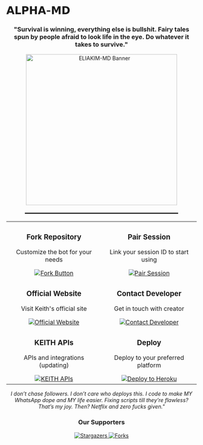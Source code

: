 # 𝗔𝗟𝗣𝗛𝗔-𝗠𝗗

<h3 align="center">"Survival is winning, everything else is bullshit. Fairy tales spun by people afraid to look life in the eye. Do whatever it takes to survive."</h3>

<div align="center">
  <img src="https://files.catbox.moe/4h8lfw.jpg" alt="ELIAKIM-MD Banner" width="400" />
  
  <hr style="width: 80%; margin: 20px auto; border: 0.5px solid #333;" />
</div>



<table align="center">
  <tr>
    <td align="center" width="50%">
      <h3>Fork Repository</h3>
      <p>Customize the bot for your needs</p>
      <a href="https://github.com/keithkeizzah/ALPHA-MD/fork">
        <img src="https://img.shields.io/badge/FORK-purple?style=for-the-badge" alt="Fork Button">
      </a>
    </td>
    <td align="center" width="50%">
      <h3>Pair Session</h3>
      <p>Link your session ID to start using</p>
      <a href="https://alphapair2.onrender.com/pair">
        <img src="https://img.shields.io/badge/Pair_Session-white?style=for-the-badge" alt="Pair Session">
      </a>
    </td>
  </tr>
  <tr>
    <td align="center" width="50%">
      <h3>Official Website</h3>
      <p>Visit Keith's official site</p>
      <a href="https://keith-site.vercel.app">
        <img src="https://img.shields.io/badge/Website-ff69b4?style=for-the-badge" alt="Official Website">
      </a>
    </td>
    <td align="center" width="50%">
      <h3>Contact Developer</h3>
      <p>Get in touch with creator</p>
      <a href="https://keith-site.vercel.app/contact">
        <img src="https://img.shields.io/badge/Contact-green?style=for-the-badge" alt="Contact Developer">
      </a>
    </td>
  </tr>
  <tr>
    <td align="center" width="50%">
      <h3>KEITH APIs</h3>
      <p>APIs and integrations (updating)</p>
      <a href="https://apis-keith.vercel.app/">
        <img src="https://img.shields.io/badge/APIs-blue?style=for-the-badge" alt="KEITH APIs">
      </a>
    </td>
    <td align="center" width="50%">
      <h3>Deploy</h3>
      <p>Deploy to your preferred platform</p>
      <a href="https://dashboard.heroku.com/new?template=https://github.com/keithkeizzah/ALPHA-MD">
        <img src="https://www.herokucdn.com/deploy/button.svg" alt="Deploy to Heroku">
      </a>
    </td>
  </tr>
</table>



<p align="center">
  <i>I don’t chase followers. I don’t care who deploys this. I code to make MY WhatsApp dope and MY life easier. Fixing scripts till they’re flawless? That’s my joy. Then? Netflix and zero fucks given."</i>
</p>

<div align="center">
  <h3>Our Supporters</h3>
  
  <a href="https://github.com/Keithkeizzah/ALPHA-MD/stargazers">
    <img src="http://reporoster.com/stars/dark/Keithkeizzah/ALPHA-MD" alt="Stargazers">
  </a>
  
  <a href="https://github.com/Keithkeizzah/ALPHA-MD/network/members">
    <img src="http://reporoster.com/forks/dark/Keithkeizzah/ALPHA-MD" alt="Forks">
  </a>
</div>
